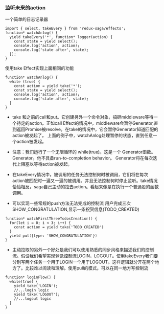 ### 监听未来的action
一个简单的日志记录器
```
import { select, takeEvery } from 'redux-saga/effects';
function* watchAnlog() {
  yield takeEvery('*', function* logger(action) {
    const state = yield select();
    console.log('action', action);
    console.log('state after', state);
  });
}
```
使用take Effect实现上面相同的功能
```
function* watchAnlog() {
  while (true) {
    const action = yield take('*');
    const state = yield select();
    console.log('action', action);
    console.log('state after', state);
  }
}
```
- take 和之前的call和put。它创建另外一个命令对象，搞碎middleware等待一个待定的action。正如call Effect的情况中，middleware会暂停Generator,直到返回Promise被resolve。在take的情况中，它会暂停Generator知道匹配的action被发起了。 上面的例子中，watchAnlog处理暂停的状态，直到任意一个action被发起。

- 注意：我们运行了一个无限循环的 while(true)。这是一个 Generator函数。Generator。他不具备run-to-completion behavior。 Generator将在每次迭代上阻塞以等待action被发起。
- 在takeEvery情况中，被调用的任务无法控制何时被调用，它们将在每次action被匹配时一遍又一遍的被调用。并且无法控制何时停止监听。take情况恰恰相反，saga自己主动的拉去action。看起来像是在执行一个普通股的函数调用。

- 可以实现一些常规的push方法无法完成的控制流
用户完成三次SHOW_CONGRATULATION,显示一条祝贺信息(TODO_CREATED)
```
function* watchFirstThreeTodosCreation() {
  for(let i = 0; i < 3; i++) {
    const action = yield take('TODO_CREATED')
  }
  yield put({type: 'SHOW_CONGRATULATION'})
}
```
- 主动拉取的另外一个好处是我们可以使用熟悉的同步风格来描述我们的控制流。假设我们希望实现登录控制流LOGIN，LOGOUT。使用takeEvery我们要分别写两个任务一个用于LOGIN一个用于LOGOUT。这样逻辑就分开在两个地方了。比较难以阅读和理解。使用pull的模式，可以在同一地方写控制流
```
function* loginFlow() {
  while(true) {
    yield take('LOGIN');
    //...login logic
    yield take('LOGOUT');
    //...logout logic
  }
}
```

